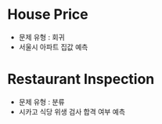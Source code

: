 # House Price 
- 문제 유형 : 회귀
- 서울시 아파트 집값 예측

# Restaurant Inspection
- 문제 유형 : 분류
- 시카고 식당 위생 검사 합격 여부 예측

